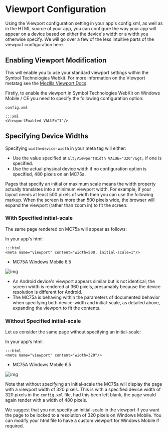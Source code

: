 # Viewport Configuration
Using the Viewport configuration setting in your app's config.xml, as well as in the HTML source of your app, you can configure the way your app will appear on a device based on either the device's width or a width you otherwise specify. We will go over a few of the less intuitive parts of the viewport configuration here.

## Enabling Viewport Modification
This will enable you to use your standard viewport settings within the Symbol Technologies Webkit. For more information on the Viewport metatag see the [Mozilla Viewport Docs](https://developer.mozilla.org/en-US/docs/Mozilla/Mobile/Viewport_meta_tag).

Firstly, to enable the viewport in Symbol Technologies WebKit on Windows Mobile / CE you need to specify the following configuration option:

`config.xml`
	 
    :::xml
    <ViewportEnabled VALUE="1"/>

## Specifying Device Widths
Specifying `width=device-width` in your meta tag will either:

* Use the value specified at `&lt;ViewportWidth VALUE="320"/&gt;` if one is specified.
* Use the actual physical device width if no configuration option is specified, 480 pixels on an MC75a.

Pages that specify an initial or maximum scale means the width property actually translates into a minimum viewport width. For example, if your layout needs at least 500 pixels of width then you can use the following markup.  When the screen is more than 500 pixels wide, the browser will expand the viewport (rather than zoom in) to fit the screen:

### With Specified initial-scale

The same page rendered on MC75a will appear as follows:

In your app's html:

    :::html
    <meta name="viewport" content="width=500, initial-scale=1"/>

* MC75A Windows Mobile 6.5

![img](images/viewport_config/winmo_viewport_demo.png)

* An Android device's viewport appears similar but is not identical; the screen width is rendered at 360 pixels, presumably because the device resolution is different for Android.
* The MC75a is behaving within the parameters of documented behavior when specifying both device-width and initial-scale, as detailed above, expanding the viewport to fit the contents.

### Without Specified initial-scale

Let us consider the same page without specifying an initial-scale:

In your app's html:

    :::html
    <meta name="viewport" content="width=320"/>

* MC75A Windows Mobile 6.5

![img](images/viewport_config/winmo_no_initial_scale.png)

Note that without specifying an initial-scale the MC75a will display the page with a viewport width of 320 pixels. This is with a specified device width of 320 pixels in the `config.xml` file, had this been left blank, the page would again render with a width of 480 pixels.

We suggest that you not specify an initial-scale in the viewport if you want the page to be locked to a resolution of 320 pixels on Windows Mobile. You can modify your html file to have a custom viewport for Windows Mobile if required.